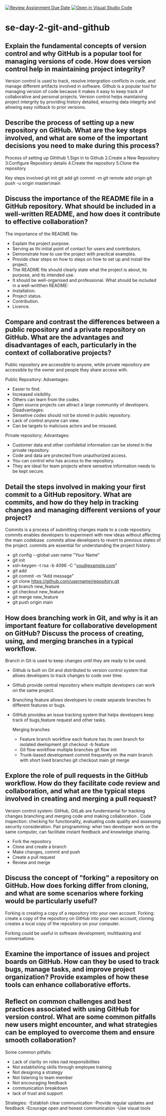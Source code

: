 [![Review Assignment Due Date](https://classroom.github.com/assets/deadline-readme-button-22041afd0340ce965d47ae6ef1cefeee28c7c493a6346c4f15d667ab976d596c.svg)](https://classroom.github.com/a/8wgCKhpZ)
[![Open in Visual Studio Code](https://classroom.github.com/assets/open-in-vscode-2e0aaae1b6195c2367325f4f02e2d04e9abb55f0b24a779b69b11b9e10269abc.svg)](https://classroom.github.com/online_ide?assignment_repo_id=18661886&assignment_repo_type=AssignmentRepo)
# se-day-2-git-and-github
## Explain the fundamental concepts of version control and why GitHub is a popular tool for managing versions of code. How does version control help in maintaining project integrity?
Version control is used to track, resolve intergration conflicts in code, and manage different artifacts involved in software.
Github is a popular tool for managing version of code because it makes it easy to keep track of collaborative and personal projects.
Version control helps maintaining project intergrity by providing history detailed, ensuring data integrity and allowing easy rollback to prior versions.

## Describe the process of setting up a new repository on GitHub. What are the key steps involved, and what are some of the important decisions you need to make during this process?
Process of setting up Gihthub
1.Sign in to Github
2.Create a New Repository
3.Configure Repository details
4.Create the repository
5.Clone the repository

Key steps involved
git init
git add
git commit -m
git remote add origin
git push -u origin master\main

## Discuss the importance of the README file in a GitHub repository. What should be included in a well-written README, and how does it contribute to effective collaboration?
The importance of the README file:
- Explain the project purpose.
- Serving as thi initial point of contact for users and contributors.
- Demonstrate how to use the project with practical examples.
- Provide clear steps on how to steps on how to set up and install the project.
- The README file should clearly state what the project is about, its purpose, and its intended use.
- It should be well-organised and professional.
What should be included in a well-writthen README:
- Installation.
- Project status.
- Contribution.
- Licence.


## Compare and contrast the differences between a public repository and a private repository on GitHub. What are the advantages and disadvantages of each, particularly in the context of collaborative projects?
Public repository are accessible to anyone, while private repository are accessible by the owner and people they share access with.

Public Repository:
Advantages:
- Easier to find.
- Increased visibility.
- Others can learn from the codes.
- Open source projects can attract a large community of developers.
Disadvantages:
- Sensetive codes should not be stored in public repository.
- Lack of control anyone can view.
- Can be targets to maliciuos actors and be misused.

Private repository;
Advantages:
- Customer data and other confidetial information can be stored in the private repository.
- Code and data are protected from unauthorized access.
- You can control who has access to the repository.
- They are ideal for team projects where sensetive information needs to be kept secure.
  

## Detail the steps involved in making your first commit to a GitHub repository. What are commits, and how do they help in tracking changes and managing different versions of your project?
Commits is a process of submitting changes made to a code repository.
commits enables developers to experiment with new ideas without affecting the main codebase.
commits allow developers to revert  to previous states of the project.
commits are essential for understanding the project history.
- git config --global user.name "Your Name"
-  git init
- ssh-keygen -t rsa -b 4096 -C "you@example.com"
- git add
- git commit -m "Add message"
- git clone https://github.com/username/repository.git
- git branch new_feature
- git checkout new_feature
- git merge new_feature
- git push origin main
## How does branching work in Git, and why is it an important feature for collaborative development on GitHub? Discuss the process of creating, using, and merging branches in a typical workflow.
Branch in Git is used to keep changes until they are ready to be used.
- Github is built on Git and distributed to version control system that allows developers to track changes to code over time.
- Github provide central repository where multiple developers can work on the same project.
- Branching feature allows developers to create separate branches fo different features or bugs.
- GitHub providea an issue tracking system that helps developers keep track of bugs,feature request and other tasks.

  Merging branches
  - Feature branch  workflow each feature has its own branch for isolated deelopment
    git checkout -b feature
  - Git flow workflow multiple branches
    git flow init
  - Trunk-based development commit frequently on the main branch with short lived branches
    git checkout main
    git merge 
  
## Explore the role of pull requests in the GitHub workflow. How do they facilitate code review and collaboration, and what are the typical steps involved in creating and merging a pull request?
Version control system: GitHub, GitLab are fundermantal for tracking changes branching and merging code amd making collaboration .
Code inspection: checking for functionality, evaluating code quality and assessing security consideration.
Pair programming: wher two developer work on the same computer, can facilitate instant feedback and knowledge sharing.
- Fork the repository
- Clone and create a branch
- Make changes, commit and push
- Create a pull request
- Review and merge 

## Discuss the concept of "forking" a repository on GitHub. How does forking differ from cloning, and what are some scenarios where forking would be particularly useful?
Forking is creating a copy of a repository into your own account.
Forking: create a copy of the repository on GitHub into your own account, cloning creates a local copy of the repository on your computer.

Forking could be useful in software development, multitasking and conversations.
## Examine the importance of issues and project boards on GitHub. How can they be used to track bugs, manage tasks, and improve project organization? Provide examples of how these tools can enhance collaborative efforts.

## Reflect on common challenges and best practices associated with using GitHub for version control. What are some common pitfalls new users might encounter, and what strategies can be employed to overcome them and ensure smooth collaboration?
Some common pitfalls:
- Lack of clarity on roles nad responsibilities
-  Not establishing skills through employee training
-  Not designing a strategy
-  Not listening to team member
-  Not encouraging feedback
-  communication breakdown
-  lack of trust and support

Strategies:
-Establish clear communication 
-Provide regular updates and feedback
-Ecourage open and honest communication 
-Use visual tools
